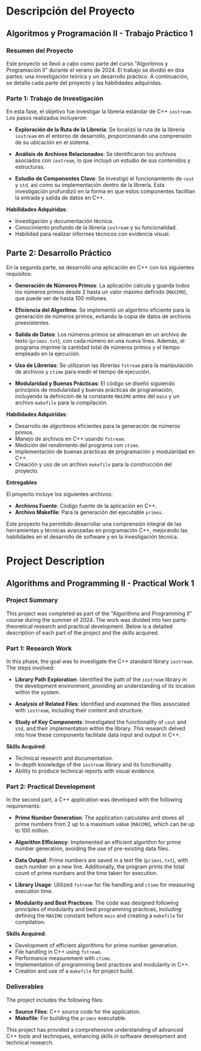 # Descripción del Proyecto
## Algoritmos y Programación II - Trabajo Práctico 1
### Resumen del Proyecto

Este proyecto se llevó a cabo como parte del curso "Algoritmos y Programación II" durante el verano de 2024. El trabajo se dividió en dos partes: una investigación teórica y un desarrollo práctico. A continuación, se detalla cada parte del proyecto y las habilidades adquiridas.

### Parte 1: Trabajo de Investigación

En esta fase, el objetivo fue investigar la librería estándar de C++ `iostream`. Los pasos realizados incluyeron:

- **Exploración de la Ruta de la Librería**: Se localizó la ruta de la librería `iostream` en el entorno de desarrollo, proporcionando una comprensión de su ubicación en el sistema.

- **Análisis de Archivos Relacionados**: Se identificaron los archivos asociados con `iostream`, lo que incluyó un estudio de sus contenidos y estructuras.

- **Estudio de Componentes Clave**: Se investigó el funcionamiento de `cout` y `std`, así como su implementación dentro de la librería. Esta investigación profundizó en la forma en que estos componentes facilitan la entrada y salida de datos en C++.

**Habilidades Adquiridas**:

- Investigación y documentación técnica.
- Conocimiento profundo de la librería `iostream` y su funcionalidad.
- Habilidad para realizar informes técnicos con evidencia visual.

## Parte 2: Desarrollo Práctico

En la segunda parte, se desarrolló una aplicación en C++ con los siguientes requisitos:

- **Generación de Números Primos**: La aplicación calcula y guarda todos los números primos desde 2 hasta un valor máximo definido (`MAXIMO`), que puede ser de hasta 100 millones.

- **Eficiencia del Algoritmo**: Se implementó un algoritmo eficiente para la generación de números primos, evitando la copia de datos de archivos preexistentes.

- **Salida de Datos**: Los números primos se almacenan en un archivo de texto (`primos.txt`), con cada número en una nueva línea. Además, el programa imprime la cantidad total de números primos y el tiempo empleado en la ejecución.

- **Uso de Librerías**: Se utilizaron las librerías `fstream` para la manipulación de archivos y `ctime` para medir el tiempo de ejecución.

- **Modularidad y Buenas Prácticas**: El código se diseñó siguiendo principios de modularidad y buenas prácticas de programación, incluyendo la definición de la constante `MAXIMO` antes del `main` y un archivo `makefile` para la compilación.

**Habilidades Adquiridas**:

- Desarrollo de algoritmos eficientes para la generación de números primos.
- Manejo de archivos en C++ usando `fstream`.
- Medición del rendimiento del programa con `ctime`.
- Implementación de buenas prácticas de programación y modularidad en C++.
- Creación y uso de un archivo `makefile` para la construcción del proyecto.

**Entregables**

El proyecto incluye los siguientes archivos:

- **Archivos Fuente**: Código fuente de la aplicación en C++.
- **Archivo Makefile**: Para la generación del ejecutable `primos`.

Este proyecto ha permitido desarrollar una comprensión integral de las herramientas y técnicas avanzadas en programación C++, mejorando las habilidades en el desarrollo de software y en la investigación técnica.




# Project Description

## Algorithms and Programming II - Practical Work 1

### Project Summary

This project was completed as part of the "Algorithms and Programming II" course during the summer of 2024. The work was divided into two parts: theoretical research and practical development. Below is a detailed description of each part of the project and the skills acquired.

### Part 1: Research Work

In this phase, the goal was to investigate the C++ standard library `iostream`. The steps involved:

- **Library Path Exploration**: Identified the path of the `iostream` library in the development environment, providing an understanding of its location within the system.
  
- **Analysis of Related Files**: Identified and examined the files associated with `iostream`, including their content and structure.

- **Study of Key Components**: Investigated the functionality of `cout` and `std`, and their implementation within the library. This research delved into how these components facilitate data input and output in C++.

**Skills Acquired**:
- Technical research and documentation.
- In-depth knowledge of the `iostream` library and its functionality.
- Ability to produce technical reports with visual evidence.

### Part 2: Practical Development

In the second part, a C++ application was developed with the following requirements:

- **Prime Number Generation**: The application calculates and stores all prime numbers from 2 up to a maximum value (`MAXIMO`), which can be up to 100 million.

- **Algorithm Efficiency**: Implemented an efficient algorithm for prime number generation, avoiding the use of pre-existing data files.

- **Data Output**: Prime numbers are saved in a text file (`primos.txt`), with each number on a new line. Additionally, the program prints the total count of prime numbers and the time taken for execution.

- **Library Usage**: Utilized `fstream` for file handling and `ctime` for measuring execution time.

- **Modularity and Best Practices**: The code was designed following principles of modularity and best programming practices, including defining the `MAXIMO` constant before `main` and creating a `makefile` for compilation.

**Skills Acquired**:
- Development of efficient algorithms for prime number generation.
- File handling in C++ using `fstream`.
- Performance measurement with `ctime`.
- Implementation of programming best practices and modularity in C++.
- Creation and use of a `makefile` for project build.

### Deliverables

The project includes the following files:
- **Source Files**: C++ source code for the application.
- **Makefile**: For building the `primos` executable.

This project has provided a comprehensive understanding of advanced C++ tools and techniques, enhancing skills in software development and technical research.
